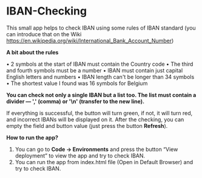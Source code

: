 ﻿# IBAN-Checking

This small app helps to check IBAN using some rules of IBAN standard (you can introduce that on the Wiki https://en.wikipedia.org/wiki/International_Bank_Account_Number)

**A bit about the rules**

• 2 symbols at the start of IBAN must contain the Country code 
• The third and fourth symbols must be a number 
• IBAN must contain just capital English letters and numbers 
• IBAN length can't be longer than 34 symbols 
• The shortest value I found was 16 symbols for Belgium 

**You can check not only a single IBAN but a list too. The list must contain a divider — ',' (comma) or '\n' (transfer to the new line).**

If everything is successful, the button will turn green, if not, it will turn red, and incorrect IBANs will be displayed on it.
After the checking, you can empty the field and button value (just press the button **Refresh**).

**How to run the app?**

1. You can go to **Code -> Environments** and press the button “View deployment” to view the app and try to check IBAN.
2. You can run the app from index.html file (Open in Default Browser) and try to check IBAN.
